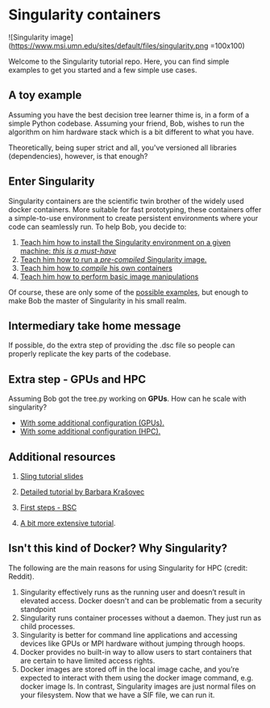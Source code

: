# Singularity containers

![Singularity image](https://www.msi.umn.edu/sites/default/files/singularity.png =100x100)

Welcome to the Singularity tutorial repo. Here, you can find simple examples to get you started and a few simple use cases.

## A toy example

Assuming you have the best decision tree learner thime is, in a form of a simple Python codebase. Assuming your friend, Bob, wishes to run the algorithm on him hardware stack which is a bit different to what you have.

Theoretically, being super strict and all, you've versioned all libraries (dependencies), however, is that enough?

## Enter Singularity

Singularity containers are the scientific twin brother of the widely used docker containers. More suitable for fast prototyping, these containers offer a simple-to-use environment to create persistent environments where your code can seamlessly run. To help Bob, you decide to:

1. [Teach him how to install the Singularity environment on a given machine: *this is a must-have*](installation.md)
2. [Teach him how to run a _pre-compiled_ Singularity image.](running.md)
3. [Teach him how to _compile_ his own containers](compilation.md)
4. [Teach him how to perform basic image manipulations](manipulation.md)


Of course, these are only some of the [possible examples](https://sylabs.io/guides/3.0/user-guide/build_env.html), but enough to make Bob the master of Singularity in his small realm.

## Intermediary take home message
If possible, do the extra step of providing the .dsc file so people can properly replicate the key parts of the codebase.

## Extra step - GPUs and HPC
Assuming Bob got the tree.py working on **GPUs**. How can he scale with singularity?

+ [With some additional configuration (GPUs).](gpu.md)
+ [With some additional configuration (HPC).](hpc.md)

## Additional resources
1. [Sling tutorial slides](http://www.sling.si/sling/wp-content/uploads/2020/03/Krasovec_Javorsek-sling-maister-fri2020.pdf)

2. [Detailed tutorial by Barbara Krašovec](http://www.sling.si/sling/vec/dogodki/vzd1-2018/#Anatomija_vsebnikov)

3. [First steps - BSC](https://www.bsc.es/support/PATC/2ndDAY/11:00-12:00_Containers-HPC.pdf)

4. [A bit more extensive tutorial](https://github.com/NIH-HPC/Singularity-Tutorial).

## Isn't this kind of Docker? Why Singularity?

The following are the main reasons for using Singularity for HPC (credit: Reddit).

1. Singularity effectively runs as the running user and doesn’t result in elevated access. Docker doesn't and can be problematic from a security standpoint
2. Singularity runs container processes without a daemon. They just run as child processes.
3. Singularity is better for command line applications and accessing devices like GPUs or MPI hardware without jumping through hoops.
4. Docker provides no built-in way to allow users to start containers that are certain to have limited access rights.
5.  Docker images are stored off in the local image cache, and you’re expected to interact with them using the docker image command, e.g. docker image ls.
In contrast, Singularity images are just normal files on your filesystem. Now that we have a SIF file, we can run it.

